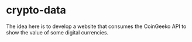 # crypto-data
The idea here is to develop a website that consumes the CoinGeeko API to show the value of some digital currencies.
